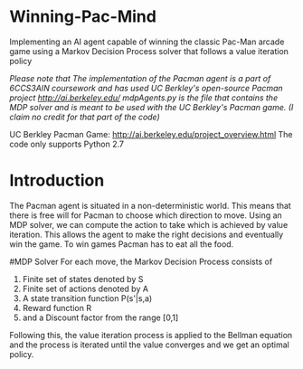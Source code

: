 # Winning-Pac-Mind
Implementing an AI agent capable of winning the classic Pac-Man arcade game using a Markov Decision Process solver that follows a value iteration policy

*Please note that
The implementation of the Pacman agent is a part of 6CCS3AIN coursework and has used UC Berkley's open-source Pacman project http://ai.berkeley.edu/*
*mdpAgents.py is the file that contains the MDP solver and is meant to be used with the UC Berkley's Pacman game. (I claim no credit for that part of the code)*

UC Berkley Pacman Game: http://ai.berkeley.edu/project_overview.html
The code only supports Python 2.7

# Introduction
The Pacman agent is situated in a non-deterministic world. This means that there is free will for Pacman to choose which direction to move. Using an MDP solver, we can compute the action to take which is achieved by value iteration. This allows the agent to make the right decisions and eventually win the game. To win games Pacman has to eat all the food. 

#MDP Solver 
For each move, the Markov Decision Process consists of
1. Finite set of states denoted by S
2. Finite set of actions denoted by A
3. A state transition function P(s'|s,a)
4. Reward function R
5. and a Discount factor from the range [0,1]

Following this, the value iteration process is applied to the Bellman equation and the process is iterated until the value converges and we get an optimal policy. 





